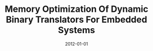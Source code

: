 ---
title: "Memory Optimization Of Dynamic Binary Translators For Embedded Systems"
date: 2012-01-01
venue: ""
paperurl: https://doi.org/10.1145/2355585.2355595
authors: "Apala Guha, Kim M Hazelwood and Mary Lou Soffa"
awards: ""
---